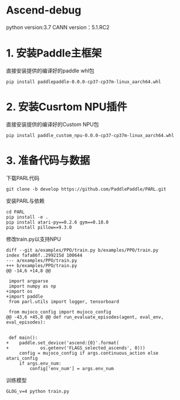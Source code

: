 # Ascend-debug
python version:3.7  CANN version：5.1.RC2

# 1. 安装Paddle主框架
直接安装提供的编译好的paddle whl包
```
pip install paddlepaddle-0.0.0-cp37-cp37m-linux_aarch64.whl
```
# 2. 安装Cusrtom NPU插件
直接安装提供的编译好的Custom NPU包
```
pip install paddle_custom_npu-0.0.0-cp37-cp37m-linux_aarch64.whl
```
# 3. 准备代码与数据
下载PARL代码
```
git clone -b develop https://github.com/PaddlePaddle/PARL.git
```
安装PARL与依赖
```
cd PARL
pip install -e . 
pip install atari-py==0.2.6 gym==0.18.0
pip install pillow==9.3.0
```
修改train.py以支持NPU
```
diff --git a/examples/PPO/train.py b/examples/PPO/train.py
index fafa86f..299215d 100644
--- a/examples/PPO/train.py
+++ b/examples/PPO/train.py
@@ -14,6 +14,8 @@
 
 import argparse
 import numpy as np
+import os
+import paddle
 from parl.utils import logger, tensorboard
 
 from mujoco_config import mujoco_config
@@ -43,6 +45,8 @@ def run_evaluate_episodes(agent, eval_env, eval_episodes):
 
 
 def main():
+    paddle.set_device('ascend:{0}'.format(
+            os.getenv('FLAGS_selected_ascends', 0)))
     config = mujoco_config if args.continuous_action else atari_config
     if args.env_num:
         config['env_num'] = args.env_num
```
训练模型
```
GLOG_v=4 python train.py
```
